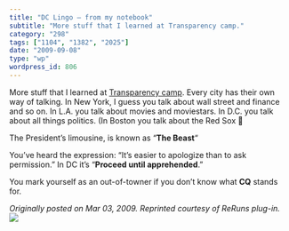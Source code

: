 ```yaml
---
title: "DC Lingo – from my notebook"
subtitle: "More stuff that I learned at Transparency camp."
category: "298"
tags: ["1104", "1382", "2025"]
date: "2009-09-08"
type: "wp"
wordpress_id: 806
---
```

More stuff that I learned at [Transparency camp](http://www.transparencycamp.org/).
Every city has their own way of talking. In New York, I guess you talk about wall street and finance and so on. In L.A. you talk about movies and moviestars. In D.C. you talk about all things politics. (In Boston you talk about the Red Sox 🙂

The President’s limousine, is known as “**The Beast**“

You’ve heard the expression: “It’s easier to apologize than to ask permission.” In DC it’s “**Proceed until apprehended**.”

You mark yourself as an out-of-towner if you don’t know what **CQ** stands for.

*Originally posted on Mar 03, 2009. Reprinted courtesy of ReRuns plug-in.*
![](https://i0.wp.com/img.zemanta.com/pixy.gif?w=584)